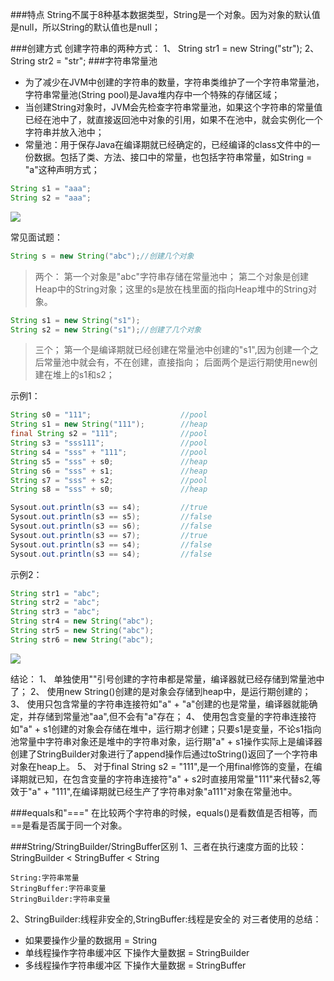###特点
String不属于8种基本数据类型，String是一个对象。因为对象的默认值是null，所以String的默认值也是null；

###创建方式
创建字符串的两种方式：
1、 String str1 = new String("str");
2、 String str2 = "str";
###字符串常量池
* 为了减少在JVM中创建的字符串的数量，字符串类维护了一个字符串常量池，字符串常量池(String pool)是Java堆内存中一个特殊的存储区域；
* 当创建String对象时，JVM会先检查字符串常量池，如果这个字符串的常量值已经在池中了，就直接返回池中对象的引用，如果不在池中，就会实例化一个字符串并放入池中；
* 常量池：用于保存Java在编译期就已经确定的，已经编译的class文件中的一份数据。包括了类、方法、接口中的常量，也包括字符串常量，如String = "a"这种声明方式；
```java
String s1 = "aaa";
String s2 = "aaa";
```
![](https://upload-images.jianshu.io/upload_images/2974435-33f480f821b61f48.png?imageMogr2/auto-orient/strip%7CimageView2/2/w/612/format/webp)

常见面试题：
```java
String s = new String("abc");//创建几个对象
```
> 两个：
第一个对象是"abc"字符串存储在常量池中；
第二个对象是创建Heap中的String对象；这里的s是放在栈里面的指向Heap堆中的String对象。

```java
String s1 = new String("s1");
String s2 = new String("s1");//创建了几个对象
```
> 三个；
第一个是编译期就已经创建在常量池中创建的"s1",因为创建一个之后常量池中就会有，不在创建，直接指向；
后面两个是运行期使用new创建在堆上的s1和s2；

示例1：
```java
String s0 = "111";                    //pool
String s1 = new String("111");        //heap
final String s2 = "111";              //pool
String s3 = "sss111";                 //pool
String s4 = "sss" + "111";            //pool
String s5 = "sss" + s0;               //heap
String s6 = "sss" + s1;               //heap
String s7 = "sss" + s2;               //pool
String s8 = "sss" + s0;               //heap

Sysout.out.println(s3 == s4);         //true
Sysout.out.println(s3 == s5);         //false
Sysout.out.println(s3 == s6);         //false
Sysout.out.println(s3 == s7);         //true
Sysout.out.println(s3 == s4);         //false
Sysout.out.println(s3 == s4);         //false
```

示例2：
```java
String str1 = "abc";
String str2 = "abc";
String str3 = "abc";
String str4 = new String("abc");
String str5 = new String("abc");
String str6 = new String("abc");
```
![](https://upload-images.jianshu.io/upload_images/2974435-c1a5ee26f6a71d1f.png?imageMogr2/auto-orient/strip%7CimageView2/2/w/553/format/webp)

结论：
1、 单独使用""引号创建的字符串都是常量，编译器就已经存储到常量池中了；
2、 使用new String()创建的是对象会存储到heap中，是运行期创建的；
3、 使用只包含常量的字符串连接符如"a" + "a"创建的也是常量，编译器就能确定，并存储到常量池"aa",但不会有"a"存在；
4、 使用包含变量的字符串连接符如"a" + s1创建的对象会存储在堆中，运行期才创建；只要s1是变量，不论s1指向池常量中字符串对象还是堆中的字符串对象，运行期"a" + s1操作实际上是编译器创建了StringBuilder对象进行了append操作后通过toString()返回了一个字符串对象在heap上。
5、 对于final String s2 = "111",是一个用final修饰的变量，在编译期就已知，在包含变量的字符串连接符"a" + s2时直接用常量"111"来代替s2,等效于"a" + "111",在编译期就已经生产了字符串对象"a111"对象在常量池中。

###equals和"==="
在比较两个字符串的时候，equals()是看数值是否相等，而==是看是否属于同一个对象。


###String/StringBuilder/StringBuffer区别
1、三者在执行速度方面的比较：StringBuilder < StringBuffer < String
```
String:字符串常量
StringBuffer:字符串变量
StringBuilder:字符串变量
```
2、StringBuilder:线程非安全的,StringBuffer:线程是安全的
对三者使用的总结：
* 如果要操作少量的数据用 = String
* 单线程操作字符串缓冲区 下操作大量数据 = StringBuilder
* 多线程操作字符串缓冲区 下操作大量数据 = StringBuffer
